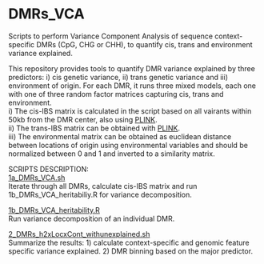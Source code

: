 # DMRs_VCA
Scripts to perform Variance Component Analysis of sequence context-specific DMRs (CpG, CHG or CHH), to quantify cis, trans and environment variance explained.

This repository provides tools to quantify DMR variance explained by three predictors: i) cis genetic variance, ii) trans genetic variance and iii) environment of origin.
For each DMR, it runs three mixed models, each one with one of three random factor matrices capturing cis, trans and environment. <br/>
i) The cis-IBS matrix is calculated in the script based on all vairants within 50kb from the DMR center, also using [PLINK](https://zzz.bwh.harvard.edu/plink/).<br/>
ii) The trans-IBS matrix can be obtained with [PLINK](https://zzz.bwh.harvard.edu/plink/). <br/>
iii) The environmental matrix can be obtained as euclidean distance between locations of origin using environmental variables and should be normalized between 0 and 1 and inverted to a similarity matrix.

SCRIPTS DESCRIPTION: <br/>
[1a_DMRs_VCA.sh](https://github.com/Dario-Galanti/popDMRs_refine_VCA/blob/main/DMRs_VCA/1a_DMRs_VCA.sh)<br/>
Iterate through all DMRs, calculate cis-IBS matrix and run 1b_DMRs_VCA_heritabiliy.R for variance decomposition.


[1b_DMRs_VCA_heritability.R](https://github.com/Dario-Galanti/popDMRs_refine_VCA/blob/main/DMRs_VCA/1b_DMRs_VCA_heritability.R)<br/>
Run variance decomposition of an individual DMR.


[2_DMRs_h2xLocxCont_withunexplained.sh](https://github.com/Dario-Galanti/popDMRs_refine_VCA/blob/main/DMRs_VCA/2_DMRs_h2xLocxCont_withunexplained.sh)<br/>
Summarize the results: 1) calculate context-specific and genomic feature specific variance explained. 2) DMR binning based on the major predictor.
